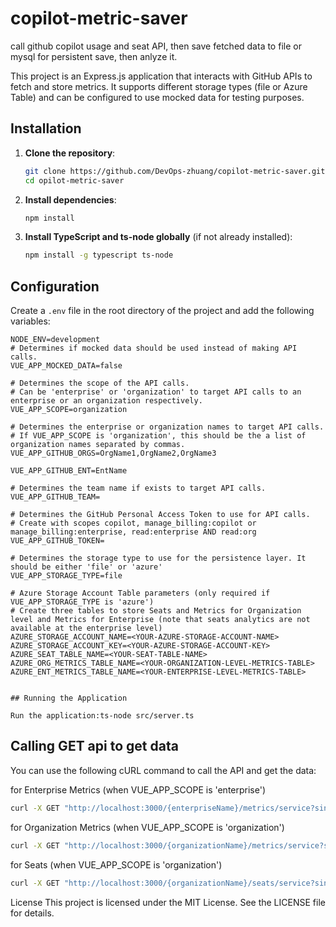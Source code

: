# copilot-metric-saver
call github copilot usage and seat API, then save fetched data to file  or mysql for persistent save, then anlyze it.

This project is an Express.js application that interacts with GitHub APIs to fetch and store metrics. It supports different storage types (file or Azure Table) and can be configured to use mocked data for testing purposes.

## Installation

1. **Clone the repository**:
    ```sh
    git clone https://github.com/DevOps-zhuang/copilot-metric-saver.git
    cd opilot-metric-saver
    ```

2. **Install dependencies**:
    ```sh
    npm install
    ```

3. **Install TypeScript and ts-node globally** (if not already installed):
    ```sh
    npm install -g typescript ts-node
    ```

## Configuration

Create a `.env` file in the root directory of the project and add the following variables:

```properties
NODE_ENV=development
# Determines if mocked data should be used instead of making API calls.
VUE_APP_MOCKED_DATA=false

# Determines the scope of the API calls. 
# Can be 'enterprise' or 'organization' to target API calls to an enterprise or an organization respectively.
VUE_APP_SCOPE=organization

# Determines the enterprise or organization names to target API calls.
# If VUE_APP_SCOPE is 'organization', this should be the a list of organization names separated by commas.
VUE_APP_GITHUB_ORGS=OrgName1,OrgName2,OrgName3

VUE_APP_GITHUB_ENT=EntName

# Determines the team name if exists to target API calls.
VUE_APP_GITHUB_TEAM=

# Determines the GitHub Personal Access Token to use for API calls.
# Create with scopes copilot, manage_billing:copilot or manage_billing:enterprise, read:enterprise AND read:org
VUE_APP_GITHUB_TOKEN=

# Determines the storage type to use for the persistence layer. It should be either 'file' or 'azure'
VUE_APP_STORAGE_TYPE=file

# Azure Storage Account Table parameters (only required if VUE_APP_STORAGE_TYPE is 'azure')
# Create three tables to store Seats and Metrics for Organization level and Metrics for Enterprise (note that seats analytics are not available at the enterprise level)
AZURE_STORAGE_ACCOUNT_NAME=<YOUR-AZURE-STORAGE-ACCOUNT-NAME>
AZURE_STORAGE_ACCOUNT_KEY=<YOUR-AZURE-STORAGE-ACCOUNT-KEY>
AZURE_SEAT_TABLE_NAME=<YOUR-SEAT-TABLE-NAME>
AZURE_ORG_METRICS_TABLE_NAME=<YOUR-ORGANIZATION-LEVEL-METRICS-TABLE>
AZURE_ENT_METRICS_TABLE_NAME=<YOUR-ENTERPRISE-LEVEL-METRICS-TABLE>


## Running the Application

Run the application:ts-node src/server.ts

```
## Calling GET api to get data

You can use the following cURL command to call the API and get the data:

for Enterprise Metrics (when VUE_APP_SCOPE is 'enterprise')
```sh
curl -X GET "http://localhost:3000/{enterpriseName}/metrics/service?since={since}&until={until}&page={page}&per_page={per_page}"
```

for Organization Metrics (when VUE_APP_SCOPE is 'organization')
```sh
curl -X GET "http://localhost:3000/{organizationName}/metrics/service?since={since}&until={until}&page={page}&per_page={per_page}"
```

for Seats (when VUE_APP_SCOPE is 'organization')
```sh
curl -X GET "http://localhost:3000/{organizationName}/seats/service?since={since}&until={until}&page={page}&per_page={per_page}"
```

License
This project is licensed under the MIT License. See the LICENSE file for details.
